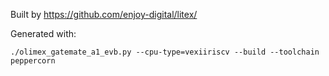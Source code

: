 Built by https://github.com/enjoy-digital/litex/

Generated with:

```
./olimex_gatemate_a1_evb.py --cpu-type=vexiiriscv --build --toolchain peppercorn
```
